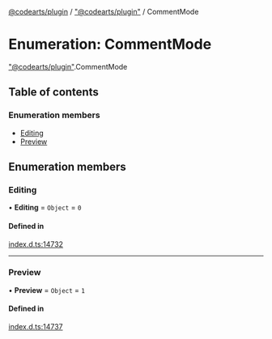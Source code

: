 [@codearts/plugin](../README.md) / ["@codearts/plugin"](../modules/_codearts_plugin_.md) / CommentMode

# Enumeration: CommentMode

["@codearts/plugin"](../modules/_codearts_plugin_.md).CommentMode

## Table of contents

### Enumeration members

- [Editing](codearts_plugin_.CommentMode.md#editing)
- [Preview](codearts_plugin_.CommentMode.md#preview)

## Enumeration members

### Editing

• **Editing** = `Object` = `0`

#### Defined in

[index.d.ts:14732](https://github.com/huaweicloud/cloudide-plugin-api/blob/03c74e5/index.d.ts#L14732)

___

### Preview

• **Preview** = `Object` = `1`

#### Defined in

[index.d.ts:14737](https://github.com/huaweicloud/cloudide-plugin-api/blob/03c74e5/index.d.ts#L14737)
